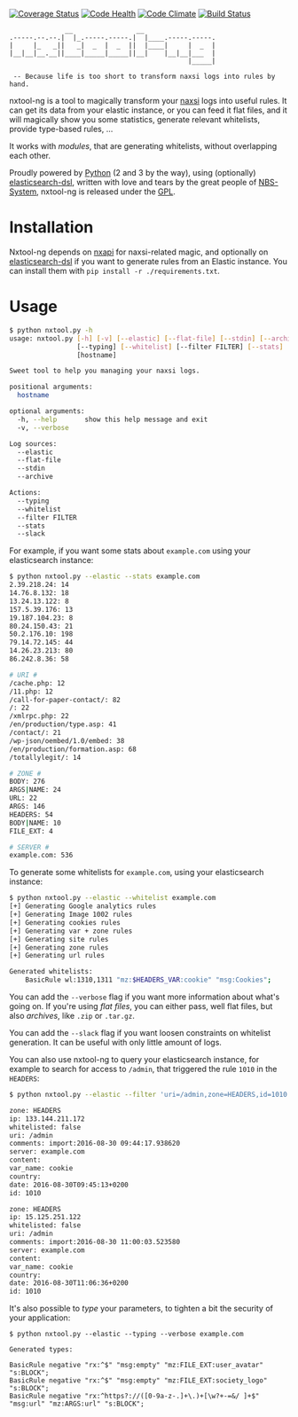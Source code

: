 [![Coverage Status](https://coveralls.io/repos/github/nbs-system/nxtool-ng/badge.svg?branch=master)](https://coveralls.io/github/nbs-system/nxtool-ng?branch=master)
[![Code Health](https://landscape.io/github/nbs-system/nxtool-ng/master/landscape.svg?style=flat)](https://landscape.io/github/nbs-system/nxtool-ng/master)
[![Code Climate](https://codeclimate.com/github/nbs-system/nxtool-ng/badges/gpa.svg)](https://codeclimate.com/github/nbs-system/nxtool-ng)
[![Build Status](https://travis-ci.org/nbs-system/nxtool-ng.svg?branch=master)](https://travis-ci.org/nbs-system/nxtool-ng)

```
              __                __                  
.-----.--.--.|  |_.-----.-----.|  |____.-----.-----.
|     |_   _||   _|  _  |  _  ||  |____|     |  _  |
|__|__|__.__||____|_____|_____||__|    |__|__|___  |
                                             |_____|

 -- Because life is too short to transform naxsi logs into rules by hand.
```
          
nxtool-ng is a tool to magically transform your [naxsi]( http://naxsi.org ) logs into useful rules.
It can get its data from your elastic instance, or you can feed it flat files,
and it will magically show you some statistics, generate relevant whitelists,
provide type-based rules, …

It works with *modules*, that are generating whitelists, without overlapping each other.

Proudly powered by [Python]( https://python.org ) (2 and 3 by the way),
using (optionally) [elasticsearch-dsl]( https://elasticsearch-dsl.readthedocs.org/en/latest/ ),
written with love and tears by the great people of [NBS-System]( https://nbs-system.com ),
nxtool-ng is released under the [GPL]( https://gnu.org/licenses/gpl.html ).

# Installation

Nxtool-ng depends on [nxapi](https://github.com/nbs-system/nxapi) for naxsi-related magic,
and optionally on [elasticsearch-dsl]( https://github.com/elastic/elasticsearch-dsl-py )
if you want to generate rules from an Elastic instance. You can install them with
`pip install -r ./requirements.txt`.

# Usage

```bash
$ python nxtool.py -h
usage: nxtool.py [-h] [-v] [--elastic] [--flat-file] [--stdin] [--archive]
                 [--typing] [--whitelist] [--filter FILTER] [--stats]
                 [hostname]

Sweet tool to help you managing your naxsi logs.

positional arguments:
  hostname

optional arguments:
  -h, --help       show this help message and exit
  -v, --verbose

Log sources:
  --elastic
  --flat-file
  --stdin
  --archive

Actions:
  --typing
  --whitelist
  --filter FILTER
  --stats
  --slack
```

For example, if you want some stats about `example.com` using your elasticsearch instance:

```bash
$ python nxtool.py --elastic --stats example.com
2.39.218.24: 14
14.76.8.132: 18
13.24.13.122: 8
157.5.39.176: 13
19.187.104.23: 8
80.24.150.43: 21
50.2.176.10: 198
79.14.72.145: 44
14.26.23.213: 80
86.242.8.36: 58

# URI #
/cache.php: 12
/11.php: 12
/call-for-paper-contact/: 82
/: 22
/xmlrpc.php: 22
/en/production/type.asp: 41
/contact/: 21
/wp-json/oembed/1.0/embed: 38
/en/production/formation.asp: 68
/totallylegit/: 14

# ZONE #
BODY: 276
ARGS|NAME: 24
URL: 22
ARGS: 146
HEADERS: 54
BODY|NAME: 10
FILE_EXT: 4

# SERVER #
example.com: 536
```

To generate some whitelists for `example.com`, using your elasticsearch instance:

```bash
$ python nxtool.py --elastic --whitelist example.com
[+] Generating Google analytics rules
[+] Generating Image 1002 rules
[+] Generating cookies rules
[+] Generating var + zone rules
[+] Generating site rules
[+] Generating zone rules
[+] Generating url rules

Generated whitelists:
	BasicRule wl:1310,1311 "mz:$HEADERS_VAR:cookie" "msg:Cookies";
```

You can add the `--verbose` flag if you want more information about what's going on.
If you're using *flat files*, you can either pass, well flat files, but also *archives*,
like `.zip` or `.tar.gz`.

You can add the `--slack` flag if you want loosen constraints on whitelist generation.
It can be useful with only little amount of logs.

You can also use nxtool-ng to query your elasticsearch instance, for example
to search for access to `/admin`, that triggered the rule `1010` in the `HEADERS`:

```bash
$ python nxtool.py --elastic --filter 'uri=/admin,zone=HEADERS,id=1010'

zone: HEADERS
ip: 133.144.211.172
whitelisted: false
uri: /admin
comments: import:2016-08-30 09:44:17.938620
server: example.com
content: 
var_name: cookie
country: 
date: 2016-08-30T09:45:13+0200
id: 1010

zone: HEADERS
ip: 15.125.251.122
whitelisted: false
uri: /admin
comments: import:2016-08-30 11:00:03.523580
server: example.com
content: 
var_name: cookie
country: 
date: 2016-08-30T11:06:36+0200
id: 1010

```

It's also possible to *type* your parameters, to tighten a bit the security of
your application:

```
$ python nxtool.py --elastic --typing --verbose example.com

Generated types:

BasicRule negative "rx:^$" "msg:empty" "mz:FILE_EXT:user_avatar" "s:BLOCK";
BasicRule negative "rx:^$" "msg:empty" "mz:FILE_EXT:society_logo" "s:BLOCK";
BasicRule negative "rx:^https?://([0-9a-z-.]+\.)+[\w?+-=&/ ]+$" "msg:url" "mz:ARGS:url" "s:BLOCK";
```